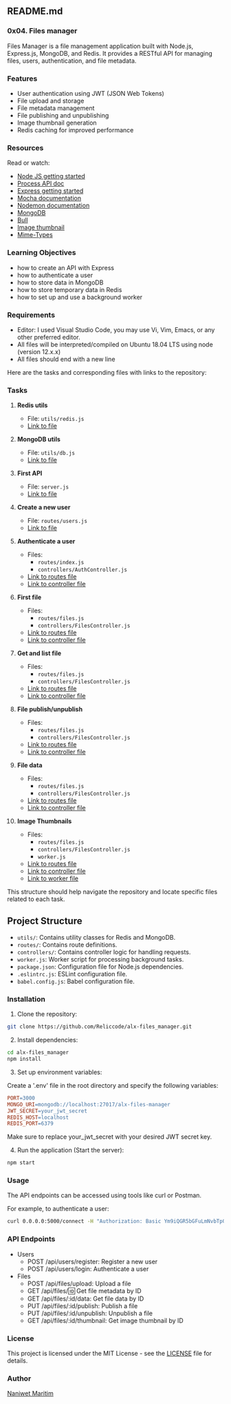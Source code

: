 ## README.md

### 0x04. Files manager

Files Manager is a file management application built with Node.js, Express.js, MongoDB, and Redis. It provides a RESTful API for managing files, users, authentication, and file metadata.

### Features
- User authentication using JWT (JSON Web Tokens)
- File upload and storage
- File metadata management
- File publishing and unpublishing
- Image thumbnail generation
- Redis caching for improved performance


### Resources

Read or watch:

- [Node JS getting started](https://nodejs.org/en/docs/guides/getting-started-guide/)
- [Process API doc](https://nodejs.org/api/process.html)
- [Express getting started](https://expressjs.com/en/starter/installing.html)
- [Mocha documentation](https://mochajs.org/)
- [Nodemon documentation](https://nodemon.io/)
- [MongoDB](https://docs.mongodb.com/)
- [Bull](https://optimalbits.github.io/bull/)
- [Image thumbnail](https://www.npmjs.com/package/image-thumbnail)
- [Mime-Types](https://www.npmjs.com/package/mime-types)

### Learning Objectives


- how to create an API with Express
- how to authenticate a user
- how to store data in MongoDB
- how to store temporary data in Redis
- how to set up and use a background worker

### Requirements

- Editor: I used Visual Studio Code, you may use Vi, Vim, Emacs, or any other preferred editor. 
- All files will be interpreted/compiled on Ubuntu 18.04 LTS using node (version 12.x.x)
- All files should end with a new line


Here are the tasks and corresponding files with links to the repository:

### Tasks

1. **Redis utils**
   - File: `utils/redis.js`
   - [Link to file](https://github.com/Reliccode/alx-files_manager/blob/main/utils/redis.js)

2. **MongoDB utils**
   - File: `utils/db.js`
   - [Link to file](https://github.com/Reliccode/alx-files_manager/blob/main/utils/db.js)

3. **First API**
   - File: `server.js`
   - [Link to file](https://github.com/Reliccode/alx-files_manager/blob/main/server.js)

4. **Create a new user**
   - File: `routes/users.js`
   - [Link to file](https://github.com/Reliccode/alx-files_manager/blob/main/routes/users.js)

5. **Authenticate a user**
   - Files:
     - `routes/index.js`
     - `controllers/AuthController.js`
   - [Link to routes file](https://github.com/Reliccode/alx-files_manager/blob/main/routes/index.js)
   - [Link to controller file](https://github.com/Reliccode/alx-files_manager/blob/main/controllers/AuthController.js)

6. **First file**
   - Files:
     - `routes/files.js`
     - `controllers/FilesController.js`
   - [Link to routes file](https://github.com/Reliccode/alx-files_manager/blob/main/routes/files.js)
   - [Link to controller file](https://github.com/Reliccode/alx-files_manager/blob/main/controllers/FilesController.js)

7. **Get and list file**
   - Files:
     - `routes/files.js`
     - `controllers/FilesController.js`
   - [Link to routes file](https://github.com/Reliccode/alx-files_manager/blob/main/routes/files.js)
   - [Link to controller file](https://github.com/Reliccode/alx-files_manager/blob/main/controllers/FilesController.js)

8. **File publish/unpublish**
   - Files:
     - `routes/files.js`
     - `controllers/FilesController.js`
   - [Link to routes file](https://github.com/Reliccode/alx-files_manager/blob/main/routes/files.js)
   - [Link to controller file](https://github.com/Reliccode/alx-files_manager/blob/main/controllers/FilesController.js)

9. **File data**
   - Files:
     - `routes/files.js`
     - `controllers/FilesController.js`
   - [Link to routes file](https://github.com/Reliccode/alx-files_manager/blob/main/routes/files.js)
   - [Link to controller file](https://github.com/Reliccode/alx-files_manager/blob/main/controllers/FilesController.js)

10. **Image Thumbnails**
    - Files:
      - `routes/files.js`
      - `controllers/FilesController.js`
      - `worker.js`
    - [Link to routes file](https://github.com/Reliccode/alx-files_manager/blob/main/routes/files.js)
    - [Link to controller file](https://github.com/Reliccode/alx-files_manager/blob/main/controllers/FilesController.js)
    - [Link to worker file](https://github.com/Reliccode/alx-files_manager/blob/main/worker.js)

This structure should help navigate the repository and locate specific files related to each task.

## Project Structure

- `utils/`: Contains utility classes for Redis and MongoDB.
- `routes/`: Contains route definitions.
- `controllers/`: Contains controller logic for handling requests.
- `worker.js`: Worker script for processing background tasks.
- `package.json`: Configuration file for Node.js dependencies.
- `.eslintrc.js`: ESLint configuration file.
- `babel.config.js`: Babel configuration file.

### Installation

1. Clone the repository:

```bash
git clone https://github.com/Reliccode/alx-files_manager.git
```

2. Install dependencies:

```bash
cd alx-files_manager
npm install
```

3. Set up environment variables:

Create a '.env' file in the root directory and specify the following variables:

```makefile
PORT=3000
MONGO_URI=mongodb://localhost:27017/alx-files-manager
JWT_SECRET=your_jwt_secret
REDIS_HOST=localhost
REDIS_PORT=6379
```
Make sure to replace your_jwt_secret with your desired JWT secret key.

4. Run the application (Start the server):

```bash
npm start
```

### Usage

The API endpoints can be accessed using tools like curl or Postman.

For example, to authenticate a user:

```bash
curl 0.0.0.0:5000/connect -H "Authorization: Basic Ym9iQGR5bGFuLmNvbTp0b3RvMTIzNCE="
```

### API Endpoints
- Users
    - POST /api/users/register: Register a new user
    - POST /api/users/login: Authenticate a user
- Files
    - POST /api/files/upload: Upload a file
    - GET /api/files/:id: Get file metadata by ID
    - GET /api/files/:id/data: Get file data by ID
    - PUT /api/files/:id/publish: Publish a file
    - PUT /api/files/:id/unpublish: Unpublish a file
    - GET /api/files/:id/thumbnail: Get image thumbnail by ID

### License 
This project is licensed under the MIT License - see the [LICENSE](https://opensource.org/licenses/MIT
) file for details.


### Author

[Naniwet Maritim](https://github.com/Reliccode)
